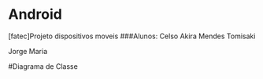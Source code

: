 # Android
[fatec]Projeto dispositivos moveis
###Alunos:
Celso Akira Mendes Tomisaki

Jorge Maria

#Diagrama de Classe
